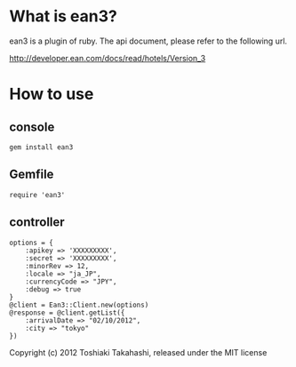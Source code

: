 # What is ean3?

ean3 is a plugin of ruby.
The api document, please refer to the following url.

http://developer.ean.com/docs/read/hotels/Version_3

# How to use

## console

    gem install ean3

## Gemfile

    require 'ean3'

## controller

    options = {
        :apikey => 'XXXXXXXXX',
        :secret => 'XXXXXXXXX',
        :minorRev => 12,
        :locale => "ja_JP",
        :currencyCode => "JPY",
        :debug => true
    }
    @client = Ean3::Client.new(options)
    @response = @client.getList({
        :arrivalDate => "02/10/2012",
        :city => "tokyo"
    })


Copyright (c) 2012 Toshiaki Takahashi, released under the MIT license
